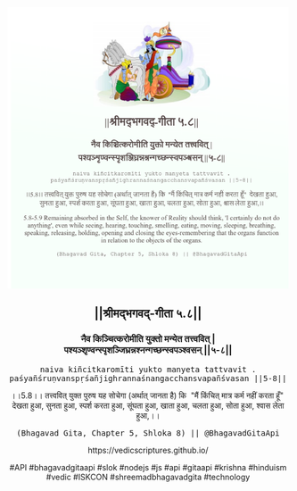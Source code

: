 <img src="../../asset/BG_5_8.png"/>
<center><h2>||श्रीमद्‍भगवद्‍-गीता ५.८||</h2>
<h3>नैव किञ्चित्करोमीति युक्तो मन्येत तत्त्ववित् |<br/>पश्यञ्शृण्वन्स्पृशञ्जिघ्रन्नश्नन्गच्छन्स्वपञ्श्वसन् ||५-८||</h3>
<pre>naiva kiñcitkaromīti yukto manyeta tattvavit .<br/>paśyañśruṇvanspṛśañjighrannaśnangacchansvapañśvasan ||5-8||</pre>
<p>।।5.8।। तत्त्ववित् युक्त पुरुष यह सोचेगा (अर्थात् जानता है) कि  "मैं किंचित् मात्र कर्म नहीं करता हूँ"  देखता हुआ, सुनता हुआ, स्पर्श करता हुआ, सूंघता हुआ, खाता हुआ, चलता हुआ, सोता हुआ, श्वास लेता हुआ,।।</p>
<pre>(Bhagavad Gita, Chapter 5, Shloka 8) || @BhagavadGitaApi</pre><p>https://vedicscriptures.github.io/</p><p>#API #bhagavadgitaapi #slok #nodejs #js #api #gitaapi #krishna #hinduism #vedic #ISKCON #shreemadbhagavadgita #technology</p></center>